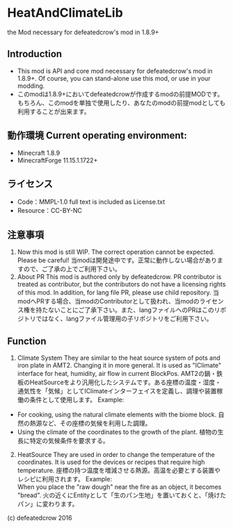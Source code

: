 # HeatAndClimateLib
the Mod necessary for defeatedcrow's mod in 1.8.9+

## Introduction
* This mod is API and core mod necessary for defeatedcrow's mod in 1.8.9+. Of course, you can stand-alone use this mod, or use in your modding.
* このmodは1.8.9+においてdefeatedcrowが作成するmodの前提MODです。もちろん、このmodを単独で使用したり、あなたのmodの前提modとしても利用することが出来ます。

## 動作環境 Current operating environment:
* Minecraft 1.8.9  
* MinecraftForge 11.15.1.1722+  
   
## ライセンス
* Code：MMPL-1.0  full text is included as License.txt  
* Resource：CC-BY-NC  

## 注意事項
1. Now this mod is still WIP. The correct operation cannot be expected. Please be careful!  当modは開発途中です。正常に動作しない場合がありますので、ご了承の上でご利用下さい。
2. About PR  This mod is authored only by defeatedcrow. PR contributor is treated as contributor, but the contributors do not have a licensing rights of this mod.  In addition, for lang file PR, please use child repository.  当modへPRする場合、当modのContributorとして扱われ、当modのライセンス権を持たないことにご了承下さい。また、langファイルへのPRはこのリポジトリではなく、langファイル管理用の子リポジトリをご利用下さい。  

## Function
1. Climate System  They are similar to the heat source system of pots and iron plate in AMT2. Changing it in more general. It is used as "IClimate" interface for heat, humidity, air flow in current BlockPos.  AMT2の鍋・鉄板のHeatSourceをより汎用化したシステムです。ある座標の温度・湿度・通気性を「気候」としてIClimateインターフェイスを定義し、調理や装置稼働の条件として使用します。
Example:  
* For cooking, using the natural climate elements with the biome block.  自然の熱源など、その座標の気候を利用した調理。
* Using the climate of the coordinates to the growth of the plant.  植物の生長に特定の気候条件を要求する。  
  
2. HeatSource  They are used in order to change the temperature of the coordinates. It is used for the devices or recipes that require high temperature.  座標の持つ温度を増減させる熱源。高温を必要とする装置やレシピに利用されます。
Example:  
When you place the "raw dough" near the fire as an object, it becomes "bread".  火の近くにEntityとして「生のパン生地」を置いておくと、「焼けたパン」に変わります。  

(c) defeatedcrow 2016
